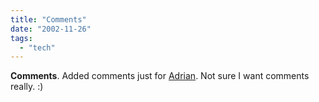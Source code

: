 ```yaml
---
title: "Comments"
date: "2002-11-26"
tags: 
  - "tech"
---
```


**Comments**. Added comments just for [Adrian](http://www.smithstuff.net). Not sure I want comments really. :)
